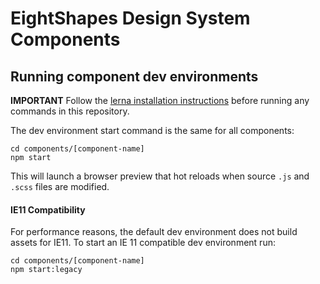 # EightShapes Design System Components


## Running component dev environments
**IMPORTANT** Follow the [lerna installation instructions](../documentation/lerna.md) before running any commands in this repository.

The dev environment start command is the same for all components:

```
cd components/[component-name]
npm start
```

This will launch a browser preview that hot reloads when  source `.js` and `.scss` files are modified.

#### IE11 Compatibility
For performance reasons, the default dev environment does not build assets for IE11. To start an IE 11 compatible dev environment run:

```
cd components/[component-name]
npm start:legacy
```

